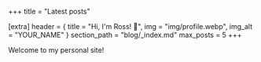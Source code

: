 +++
title = "Latest posts"

[extra]
header = { title = "Hi, I'm Ross! 👋", img = "img/profile.webp", img_alt = "YOUR_NAME" }
section_path = "blog/_index.md"
max_posts = 5
+++

Welcome to my personal site!
